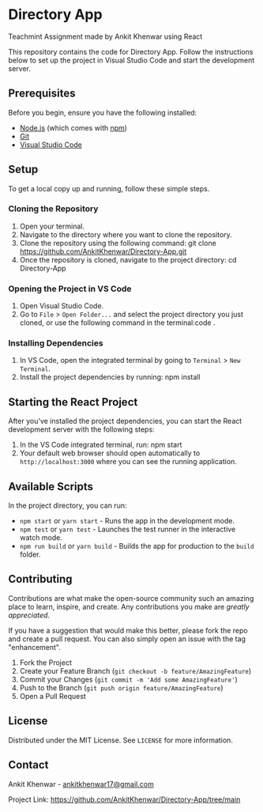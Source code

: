 # Directory App
Teachmint  Assignment made by Ankit  Khenwar using React 


This repository contains the code for Directory App. Follow the instructions below to set up the project in Visual Studio Code and start the development server.

## Prerequisites

Before you begin, ensure you have the following installed:
- [Node.js](https://nodejs.org/) (which comes with [npm](http://npmjs.com/))
- [Git](https://git-scm.com/)
- [Visual Studio Code](https://code.visualstudio.com/)

## Setup

To get a local copy up and running, follow these simple steps.

### Cloning the Repository

1. Open your terminal.
2. Navigate to the directory where you want to clone the repository.
3. Clone the repository using the following command:   git clone https://github.com/AnkitKhenwar/Directory-App.git
4. Once the repository is cloned, navigate to the project directory:   cd Directory-App

### Opening the Project in VS Code

1. Open Visual Studio Code.
2. Go to `File` > `Open Folder...` and select the project directory you just cloned, or use the following command in the terminal:code .

### Installing Dependencies

1. In VS Code, open the integrated terminal by going to `Terminal` > `New Terminal`.
2. Install the project dependencies by running:   npm install

## Starting the React Project

After you've installed the project dependencies, you can start the React development server with the following steps:

1. In the VS Code integrated terminal, run:   npm start
2. Your default web browser should open automatically to `http://localhost:3000` where you can see the running application.

## Available Scripts

In the project directory, you can run:

- `npm start` or `yarn start` - Runs the app in the development mode.
- `npm test` or `yarn test` - Launches the test runner in the interactive watch mode.
- `npm run build` or `yarn build` - Builds the app for production to the `build` folder.

## Contributing

Contributions are what make the open-source community such an amazing place to learn, inspire, and create. Any contributions you make are *greatly appreciated*.

If you have a suggestion that would make this better, please fork the repo and create a pull request. You can also simply open an issue with the tag "enhancement".

1. Fork the Project
2. Create your Feature Branch (`git checkout -b feature/AmazingFeature`)
3. Commit your Changes (`git commit -m 'Add some AmazingFeature'`)
4. Push to the Branch (`git push origin feature/AmazingFeature`)
5. Open a Pull Request

## License

Distributed under the MIT License. See `LICENSE` for more information.

## Contact

Ankit Khenwar - ankitkhenwar17@gmail.com

Project Link: https://github.com/AnkitKhenwar/Directory-App/tree/main
